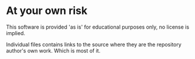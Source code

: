 # At your own risk

This software is provided 'as is' for educational purposes only, no license is implied.

Individual files contains links to the source where they are the repository author's own work. Which is most of it.
